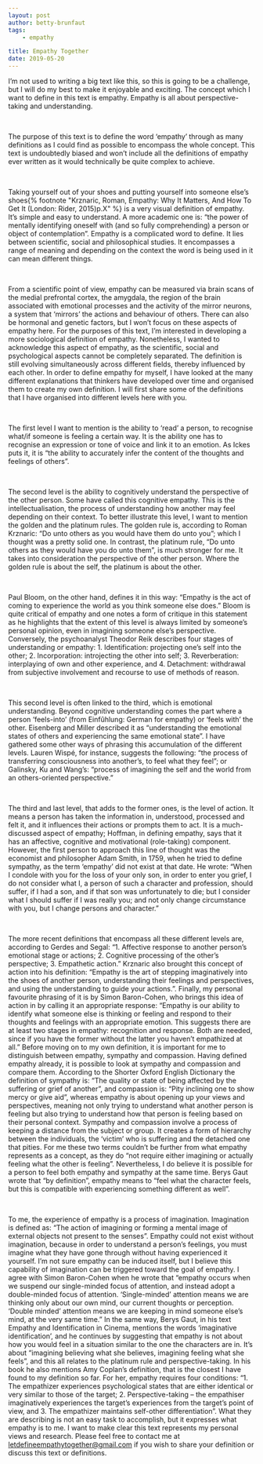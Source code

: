```yaml
---
layout: post
author: betty-brunfaut
tags:
    - empathy

title: Empathy Together
date: 2019-05-20
---
```


I’m not used to writing a big text like this, so this is going to be a challenge, but I will do my best to make it enjoyable and exciting. The concept which I want to define in this text is empathy. Empathy is all about perspective-taking and understanding.

&nbsp;

The purpose of this text is to define the word ‘empathy’ through as many definitions as I could find as possible to encompass the whole concept. This text is undoubtedly biased and won’t include all the definitions of empathy ever written as it would technically be quite complex to achieve. 

&nbsp;

Taking yourself out of your shoes and putting yourself into someone else’s shoes{% footnote "Krznaric, Roman, Empathy: Why It Matters, And How To Get It (London: Rider, 2015)p.X" %} is a very visual definition of empathy. It’s simple and easy to understand. A more academic one is: “the power of mentally identifying oneself with (and so fully comprehending) a person or object of contemplation”. Empathy is a complicated word to define. It lies between scientific, social and philosophical studies. It encompasses a range of meaning and depending on the context the word is being used in it can mean different things.

&nbsp;

From a scientific point of view, empathy can be measured via brain scans of the medial prefrontal cortex, the amygdala, the region of the brain associated with emotional processes and the activity of the mirror neurons, a system that ‘mirrors’ the actions and behaviour of others. There can also be hormonal and genetic factors, but I won’t focus on these aspects of empathy here. For the purposes of this text, I’m interested in developing a more sociological definition of empathy. Nonetheless, I wanted to acknowledge this aspect of empathy, as the scientific, social and psychological aspects cannot be completely separated. The definition is still evolving simultaneously across different fields, thereby influenced by each other.
In order to define empathy for myself, I have looked at the many different explanations that thinkers have developed over time and organised them to create my own definition. I will first share some of the definitions that I have organised into different levels here with you. 

&nbsp;

The first level I want to mention is the ability to ‘read’ a person, to recognise what/if someone is feeling a certain way. It is the ability one has to recognise an expression or tone of voice and link it to an emotion. As Ickes puts it, it is “the ability to accurately infer the content of the thoughts and feelings of others”.

&nbsp;

The second level is the ability to cognitively understand the perspective of the other person. Some have called this cognitive empathy. This is the intellectualisation, the process of understanding how another may feel depending on their context. To better illustrate this level, I want to mention the golden and the platinum rules. The golden rule is, according to Roman Krznaric: “Do unto others as you would have them do unto you”; which I thought was a pretty solid one. In contrast, the platinum rule, “Do unto others as they would have you do unto them”, is much stronger for me. It takes into consideration the perspective of the other person. Where the golden rule is about the self, the platinum is about the other. 

&nbsp;

Paul Bloom, on the other hand, defines it in this way: “Empathy is the act of coming to experience the world as you think someone else does.” Bloom is quite critical of empathy and one notes a form of critique in this statement as he highlights that the extent of this level is always limited by someone’s personal opinion, even in imagining someone else’s perspective. Conversely, the psychoanalyst Theodor Reik describes four stages of understanding or empathy: 1. Identification: projecting one’s self into the other; 2. Incorporation: introjecting the other into self; 3. Reverberation: interplaying of own and other experience, and 4. Detachment: withdrawal from subjective involvement and recourse to use of methods of reason.

&nbsp;

This second level is often linked to the third, which is emotional understanding. Beyond cognitive understanding comes the part where a person ‘feels-into’ (from Einfûhlung: German for empathy) or ‘feels with’ the other. Eisenberg and Miller described it as “understanding the emotional states of others and experiencing the same emotional state”. I have gathered some other ways of phrasing this accumulation of the different levels. Lauren Wispé, for instance, suggests the following: “the process of transferring consciousness into another’s, to feel what they feel”; or Galinsky, Ku and Wang’s: “process of imagining the self and the world from an others-oriented perspective.”

&nbsp;

The third and last level, that adds to the former ones, is the level of action. It means a person has taken the information in, understood, processed and felt it, and it influences their actions or prompts them to act. It is a much-discussed aspect of empathy; Hoffman, in defining empathy, says that it has an affective, cognitive and motivational (role-taking) component. However, the first person to approach this line of thought was the economist and philosopher Adam Smith, in 1759, when he tried to define sympathy, as the term ‘empathy’ did not exist at that date. He wrote: “When I condole with you for the loss of your only son, in order to enter you grief, I do not consider what I, a person of such a character and profession, should suffer, if I had a son, and if that son was unfortunately to die; but I consider what I should suffer if I was really you; and not only change circumstance with you, but I change persons and character.”

&nbsp;

The more recent definitions that encompass all these different levels are, according to Gerdes and Segal: “1. Affective response to another person’s emotional stage or actions; 2. Cognitive processing of the other’s perspective; 3. Empathetic action.” Krznaric also brought this concept of action into his definition: “Empathy is the art of stepping imaginatively into the shoes of another person, understanding their feelings and perspectives, and using the understanding to guide your actions.”. Finally, my personal favourite phrasing of it is by Simon Baron-Cohen, who brings this idea of action in by calling it an appropriate response: “Empathy is our ability to identify what someone else is thinking or feeling and respond to their thoughts and feelings with an appropriate emotion. This suggests there are at least two stages in empathy: recognition and response. Both are needed, since if you have the former without the latter you haven’t empathized at all.” 
Before moving on to my own definition, it is important for me to distinguish between empathy, sympathy and compassion. Having defined empathy already, it is possible to look at sympathy and compassion and compare them. According to the Shorter Oxford English Dictionary the definition of sympathy is: “The quality or state of being affected by the suffering or grief of another”, and compassion is: “Pity inclining one to show mercy or give aid”, whereas empathy is about opening up your views and perspectives, meaning not only trying to understand what another person is feeling but also trying to understand how that person is feeling based on their personal context. Sympathy and compassion involve a process of keeping a distance from the subject or group. It creates a form of hierarchy between the individuals, the ‘victim’ who is suffering and the detached one that pities. For me these two terms couldn’t be further from what empathy represents as a concept, as they do “not require either imagining or actually feeling what the other is feeling”. Nevertheless, I do believe it is possible for a person to feel both empathy and sympathy at the same time. Berys Gaut wrote that “by definition”, empathy means to “feel what the character feels, but this is compatible with experiencing something different as well”.

&nbsp;

To me, the experience of empathy is a process of imagination. Imagination is defined as: “The action of imagining or forming a mental image of external objects not present to the senses”.  Empathy could not exist without imagination, because in order to understand a person’s feelings, you must imagine what they have gone through without having experienced it yourself. I’m not sure empathy can be induced itself, but I believe this capability of imagination can be triggered toward the goal of empathy. I agree with Simon Baron-Cohen when he wrote that “empathy occurs when we suspend our single-minded focus of attention, and instead adopt a double-minded focus of attention. ‘Single-minded’ attention means we are thinking only about our own mind, our current thoughts or perception. ‘Double minded’ attention means we are keeping in mind someone else’s mind, at the very same time.”  In the same way, Berys Gaut, in his text Empathy and Identification in Cinema, mentions the words ‘imaginative identification’, and he continues by suggesting that empathy is not about how you would feel in a situation similar to the one the characters are in. It’s about “imagining believing what she believes, imagining feeling what she feels”, and this all relates to the platinum rule and perspective-taking. In his book he also mentions Amy Coplan’s definition, that is the closest I have found to my definition so far. For her, empathy requires four conditions: “1. The empathizer experiences psychological states that are either identical or very similar to those of the target; 2. Perspective-taking – the empathiser imaginatively experiences the target’s experiences from the target’s point of view, and 3. The empathizer maintains self-other differentiation”. What they are describing is not an easy task to accomplish, but it expresses what empathy is to me. I want to make clear this text represents my personal views and research. Please feel free to contact me at letdefineempathytogether@gmail.com if you wish to share your definition or discuss this text or definitions. 